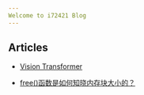 ```yaml
---
Welcome to i72421 Blog
---
```




## Articles

- [Vision Transformer](https://i72421.github.io/ViT)

- [free()函数是如何知晓内存块大小的？](https://i72421.github.io/free)

  
